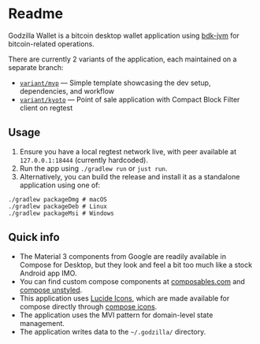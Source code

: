# Readme

Godzilla Wallet is a bitcoin desktop wallet application using [bdk-jvm](https://central.sonatype.com/artifact/org.bitcoindevkit/bdk-jvm) for bitcoin-related operations.

There are currently 2 variants of the application, each maintained on a separate branch:
- [`variant/mvp`](https://github.com/thunderbiscuit/godzilla-wallet/tree/variant/mvp) — Simple template showcasing the dev setup, dependencies, and workflow
- [`variant/kyoto`](https://github.com/thunderbiscuit/godzilla-wallet/tree/variant/point-of-sale) — Point of sale application with Compact Block Filter client on regtest

## Usage

1. Ensure you have a local regtest network live, with peer available at `127.0.0.1:18444` (currently hardcoded).
2. Run the app using `./gradlew run` or `just run`.
3. Alternatively, you can build the release and install it as a standalone application using one of:
```shell
./gradlew packageDmg # macOS
./gradlew packageDeb # Linux
./gradlew packageMsi # Windows
``` 

## Quick info

- The Material 3 components from Google are readily available in Compose for Desktop, but they look and feel a bit too much like a stock Android app IMO.
- You can find custom compose components at [composables.com](https://composables.com/) and [compose unstyled](https://composeunstyled.com/).
- This application uses [Lucide Icons](https://lucide.dev/), which are made available for compose directly through [compose icons](https://composeicons.com/icon-libraries/lucide).
- The application uses the MVI pattern for domain-level state management.
- The application writes data to the `~/.godzilla/` directory.
